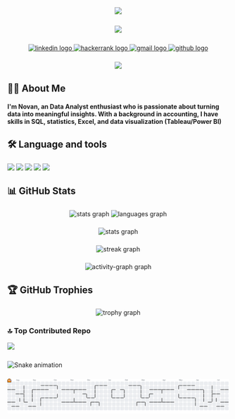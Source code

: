 <div align="center">
  <img height="115" src="https://readme-typing-svg.demolab.com?font=Fira+Code&weight=500&size=17&duration=7000&pause=1000&center=true&vCenter=true&width=435&lines=Hey+there!+Nice+to+meet+you++%F0%9F%91%8B;I'm+Novan+;Data+Analyst+enthusiast"  />
</div>

###

<div align="center">
  <img height="150" src="https://media.giphy.com/media/M9gbBd9nbDrOTu1Mqx/giphy.gif"  />
</div>

###

<div align="center">
  <a href="https://linkedin.com/in/novan-rizki-wicaksono16" target="_blank">
    <img src="https://img.shields.io/static/v1?message=LinkedIn&logo=linkedin&label=&color=0077B5&logoColor=black&labelColor=&style=for-the-badge" height="25" alt="linkedin logo"  />
  </a>
  <a href="https://www.hackerrank.com/profile/novanrizki1234" target="_blank">
    <img src="https://img.shields.io/static/v1?message=HackerRank&logo=hackerrank&label=&color=2EC866&logoColor=black&labelColor=&style=for-the-badge" height="25" alt="hackerrank logo"/>
  </a>
  <a href="mailto:novanrizki1234@gmail.com" target="_blank"> 
    <img src="https://img.shields.io/static/v1?message=Gmail&logo=gmail&label=&color=D14836&logoColor=white&labelColor=&style=for-the-badge" height="25" alt="gmail logo"  />
  </a>
  <a href="https://github.com/novan1230" target="_blank">
    <img src="https://img.shields.io/badge/GitHub-100000?style=for-the-badge&logo=github&logoColor=white" height="25" alt="github logo"/>
  </a>
</div>

###

<div align="center">
  <img src="https://visitor-badge.laobi.icu/badge?page_id=novan1230.novan1230&"  />
</div>

###

<h2 align="left">👩‍💻 About Me</h2>

<h4 align="left">I'm Novan, an Data Analyst enthusiast who is passionate about turning data into meaningful insights. With a background in accounting, I have skills in SQL, statistics, Excel, and data visualization (Tableau/Power BI)</h4>

###

<h2 align="left">🛠 Language and tools</h2>

###

<div align="left">
    <img src="https://custom-icon-badges.demolab.com/badge/Tableau-0176D3?logo=tableau&logoColor=fff" />  <img src="https://img.shields.io/badge/MySQL-4479A1?logo=mysql&logoColor=fff" />      <img src="https://custom-icon-badges.demolab.com/badge/Power%20BI-F1C912?logo=power-bi&logoColor=fff" />  <img src="https://img.shields.io/badge/Microsoft_Excel-217346?style=for-the-badge&logo=microsoft-excel&logoColor=white" />  <img src="https://img.shields.io/badge/Google%20Sheets-34A853?style=for-the-badge&logo=google-sheets&logoColor=white" /> </div>

<h2 align="left">📊 GitHub Stats</h2>

###

<div align="center">
  <img src="https://github-readme-stats.vercel.app/api?username=novan1230&hide_title=false&hide_rank=false&show_icons=true&include_all_commits=true&count_private=true&disable_animations=false&theme=codeSTACKr&locale=en&hide_border=false&order=1" height="150" alt="stats graph"  />
  <img src="https://github-readme-stats.vercel.app/api/top-langs?username=novan1230&locale=en&hide_title=false&layout=compact&card_width=320&langs_count=5&theme=codeSTACKr&hide_border=false&order=2" height="150" alt="languages graph"  />
</div>

###

<div align="center">
  <img src="https://github-readme-stats.vercel.app/api?username=novan1230&hide_title=false&hide_rank=false&show_icons=true&include_all_commits=true&count_private=true&disable_animations=false&theme=codeSTACKr&locale=en&hide_border=false&order=1" height="250" alt="stats graph"  />
</div>

###

<div align="center">
  <img src="https://streak-stats.demolab.com?user=novan1230&locale=en&mode=daily&theme=codeSTACKr&hide_border=false&border_radius=5&order=3" height="220" alt="streak graph"  />
</div>

###

<div align="center">
  <img src="https://github-readme-activity-graph.vercel.app/graph?username=novan1230&radius=16&theme=elegant&area=true&order=5" height="300" alt="activity-graph graph"  />
</div>

###

<h2 align="left">🏆 GitHub Trophies</h2>

###

<div align="center">
  <img src="https://github-profile-trophy.vercel.app?username=novan1230&theme=juicyfresh&column=-1&row=5&margin-w=10&margin-h=12&no-bg=false&no-frame=false&order=4" height="150" alt="trophy graph"  />
</div>

### 🔝 Top Contributed Repo
![](https://github-contributor-stats.vercel.app/api?username=novan1230&limit=5&theme=neon&combine_all_yearly_contributions=true)
###

<img src="https://raw.githubusercontent.com/novan1230/novan1230/output/snake.svg" alt="Snake animation" />

###

<picture>
  <source media="(prefers-color-scheme: dark)" srcset="https://raw.githubusercontent.com/novan1230/novan1230/output/pacman-contribution-graph-dark.svg">
  <source media="(prefers-color-scheme: light)" srcset="https://raw.githubusercontent.com/novan1230/novan1230/output/pacman-contribution-graph.svg">
  <img alt="pacman contribution graph" src="https://raw.githubusercontent.com/novan1230/novan1230/output/pacman-contribution-graph.svg">
</picture>

###
